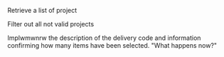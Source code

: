 
Retrieve a list of project

Filter out all not valid projects

Implwmwnrw the description of the delivery code and information confirming how many items have been selected.
"What happens now?"
